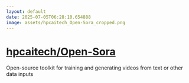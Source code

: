 ```yaml
---
layout: default
date: 2025-07-05T06:28:10.654888
image: assets/hpcaitech_Open-Sora_cropped.png
---
```


# [hpcaitech/Open-Sora](https://github.com/hpcaitech/Open-Sora)

Open-source toolkit for training and generating videos from text or other data inputs
